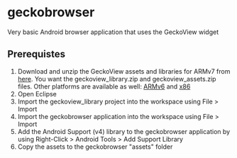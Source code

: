 geckobrowser
============

Very basic Android browser application that uses the GeckoView widget

Prerequistes
------------

1. Download and unzip the GeckoView assets and libraries for ARMv7 from [here](http://ftp.mozilla.org/pub/mozilla.org/mobile/nightly/latest-mozilla-central-android/). You want the geckoview_library.zip and geckoview_assets.zip files. Other platforms are available as well: [ARMv6](http://ftp.mozilla.org/pub/mozilla.org/mobile/nightly/latest-mozilla-central-android-armv6/) and [x86](http://ftp.mozilla.org/pub/mozilla.org/mobile/nightly/latest-mozilla-central-android-x86/)
2. Open Eclipse
3. Import the geckoview_library project into the workspace using File > Import
4. Import the geckobrowser application into the workspace using File > Import
5. Add the Android Support (v4) library to the geckobrowser application by using Right-Click > Android Tools > Add Support Library
6. Copy the assets to the geckobrowser "assets" folder
